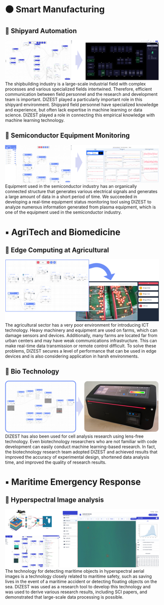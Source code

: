 # :black_circle: Smart Manufacturing

## :small_orange_diamond: Shipyard Automation
![screenshot](./screenshots/case-3.png)
The shipbuilding industry is a large-scale industrial field with complex processes and various specialized fields intertwined. Therefore, efficient communication between field personnel and the research and development team is important. DIZEST played a particularly important role in this shipyard environment. Shipyard field personnel have specialized knowledge and experience, but often lack expertise in machine learning or data science. DIZEST played a role in connecting this empirical knowledge with machine learning technology.

## :small_orange_diamond: Semiconductor Equipment Monitoring
![screenshot](./screenshots/case-4.png)
Equipment used in the semiconductor industry has an organically connected structure that generates various electrical signals and generates a large amount of data in a short period of time. We succeeded in developing a real-time equipment status monitoring tool using DIZEST to analyze numerous information generated from plasma equipment, which is one of the equipment used in the semiconductor industry.

# :black_small_square: AgriTech and Biomedicine

## :small_orange_diamond: Edge Computing at Agricultural
![screenshot](./screenshots/case-5.png)
The agricultural sector has a very poor environment for introducing ICT technology. Heavy machinery and equipment are used on farms, which can damage sensors and devices. Additionally, many farms are located far from urban centers and may have weak communications infrastructure. This can make real-time data transmission or remote control difficult. To solve these problems, DIZEST secures a level of performance that can be used in edge devices and is also considering application in harsh environments.

## :small_orange_diamond: Bio Technology
![screenshot](./screenshots/case-2.png)
DIZEST has also been used for cell analysis research using lens-free technology. Even biotechnology researchers who are not familiar with code development can easily conduct machine learning-based research. In fact, the biotechnology research team adopted DIZEST and achieved results that improved the accuracy of experimental design, shortened data analysis time, and improved the quality of research results.

# :black_small_square: Maritime Emergency Response

## :small_orange_diamond: Hyperspectral Image analysis
![screenshot](./screenshots/case-1.png)
The technology for detecting maritime objects in hyperspectral aerial images is a technology closely related to maritime safety, such as saving lives in the event of a maritime accident or detecting floating objects on the sea. DIZEST was used as a research tool to develop this technology and was used to derive various research results, including SCI papers, and demonstrated that large-scale data processing is possible.
